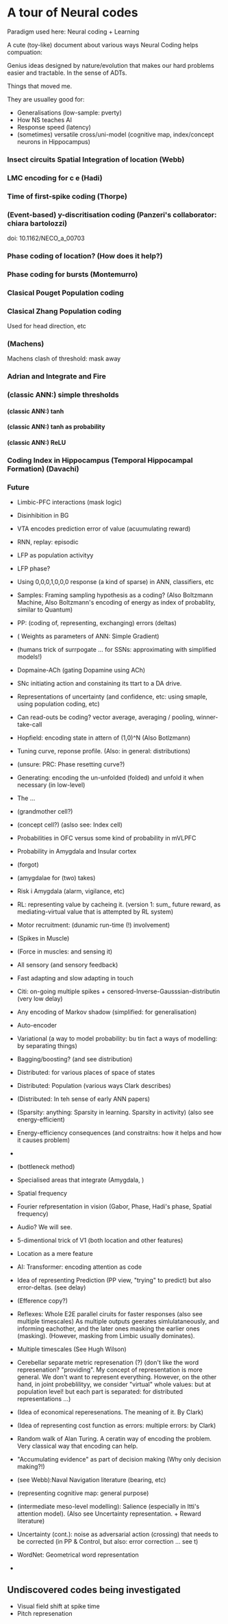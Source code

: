 # A tour of Neural codes

Paradigm used here: Neural coding + Learning

A cute (toy-like) document about various ways Neural Coding helps compuation:

Genius ideas designed by nature/evolution that makes our hard problems easier and tractable. In the sense of ADTs.

Things that moved me.

They are usualley good for:
* Generalisations (low-sample: pverty)
* How NS teaches AI
* Response speed (latency)
* (sometimes) versatile cross/uni-model (cognitive map, index/concept neurons in Hippocampus)

### Insect circuits Spatial Integration of location (Webb)
### LMC encoding for c e (Hadi)
### Time of first-spike coding (Thorpe)
### (Event-based) y-discritisation coding (Panzeri's collaborator: chiara bartolozzi)
doi: 10.1162/NECO_a_00703
### Phase coding of location? (How does it help?)
### Phase coding for bursts (Montemurro)
### Clasical Pouget Population coding
### Clasical Zhang Population coding
Used for head direction, etc
### (Machens)
Machens clash of threshold: mask away
### Adrian and Integrate and Fire
### (classic ANN:) simple thresholds
#### (classic ANN:) tanh
#### (classic ANN:) tanh as probability
#### (classic ANN:) ReLU
### Coding Index in Hippocampus (Temporal Hippocampal Formation) (Davachi)

### Future
* Limbic-PFC interactions (mask logic)
* Disinhibition in BG
* VTA encodes prediction error of value (acuumulating reward)
* RNN, replay: episodic
* LFP as population activityy
* LFP phase?
* Using 0,0,0,1,0,0,0 response (a kind of sparse) in ANN, classifiers, etc
* Samples: Framing sampling hypothesis as a coding? (Also Boltzmann Machine, Also Boltzmann's encoding of energy as index of probablity, similar to Quantum)
* PP: (coding of, representing, exchanging) errors (deltas)
* ( Weights as parameters of ANN: Simple Gradient)
* (humans trick of surrpogate ... for SSNs: approximating with simplified models!)
* Dopmaine-ACh (gating Dopamine using ACh)
* SNc initiating action and constaining its ttart to a DA drive.
* Representations of uncertainty (and confidence, etc: using smaple, using population coding, etc)
* Can read-outs be coding? vector average, averaging / pooling, winner-take-call
* Hopfield: encoding state in attern of (1,0)^N (Also Botlzmann)
* Tuning curve, reponse profile. (Also: in general: distributions)
* (unsure: PRC: Phase resetting curve?)
* Generating: encoding the un-unfolded (folded) and unfold it when necessary (in low-level)
* The ...
* (grandmother cell?)
* (concept cell?) (aslso see: Index cell)
* Probabilities in OFC versus some kind of probability in mVLPFC
* Probability in Amygdala and Insular cortex
* (forgot)
* (amygdalae for (two) takes)
* Risk i Amygdala (alarm, vigilance, etc)
* RL: representing value by cacheing it. (version 1: sum_ future reward, as mediating-virtual value that is attempted by RL system) 
* Motor recruitment: (dunamic run-time (!) involvement)
* (Spikes in Muscle)
* (Force in muscles: and sensing it)
* All sensory (and sensory feedback)
* Fast adapting and slow adapting in touch
* Citi: on-going multiple spikes + censored-Inverse-Gausssian-distributin (very low delay)
* Any encoding of Markov shadow (simplified: for generalisation)
* Auto-encoder
* Variational (a way to model probability: bu tin fact a ways of modelling: by separating things)
* Bagging/boosting? (and see distribution)
* Distributed: for various places of space of states
* Distributed: Population (various ways Clark describes)
* (Distributed: In teh sense of early ANN papers)
* (Sparsity: anything: Sparsity in learning. Sparsity in activity) (also see energy-efficient)
* Energy-efficiency consequences (and constraitns: how it helps and how it causes problem)
*
* (bottleneck method)
* Specialised areas that integrate (Amygdala, )
* Spatial frequency
* Fourier refpresentation in vision (Gabor, Phase, Hadi's phase, Spatial frequency)
* Audio? We will see.
* 5-dimentional trick of V1 (both location and other features)
* Location as a mere feature
* AI: Transformer: encoding attention as code
* Idea of representing Prediction (PP view, "trying" to predict) but also error-deltas. (see delay)
* (Efference copy?)
* Reflexes: Whole E2E parallel ciruits for faster responses (also see multiple timescales)
As multiple outputs geerates simlulataneously, and informing eachother, and the later ones masking the earlier ones (masking). (However, masking from Limbic usually dominates). 
* Multiple timescales (See Hugh Wilson)
* Cerebellar separate metric represenation (?)
(don't like the word represenation? "providing". My concept of representation is more general. We don't want to represent everything. However, on the other hand, in joint probeblilityy, we consider "virtual" whole values: but at population level! but each part is separated: for distributed representations ...)
* (Idea of economical reperesenations. The meaning of it. By Clark)
* (Idea of representing cost function as errors: multiple errors: by Clark)
* Random walk of Alan Turing. A ceratin way of encoding the problem. Very classical way that encoding can help.
* "Accumulating evidence" as part of decision making
(Why only decision making?!)
* (see Webb):Naval Navigation literature (bearing, etc)
* (representing cognitive map: general purpose)

* (intermediate meso-level modelling): Salience (especially in Itti's attention model).
(Also see Uncertainty representation. + Reward literature)
* Uncertainty (cont.): noise as adversarial action (crossing)
that needs to be corrected (in PP & Control, but also: error correction ... see t)
* WordNet: Geometrical word representation
* 
## Undiscovered codes being investigated
* Visual field shift at spike time
* Pitch represenation
